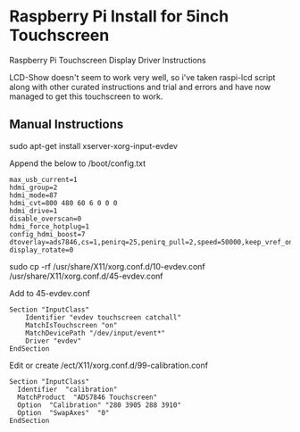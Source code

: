 # Raspberry Pi Install for 5inch Touchscreen
Raspberry Pi Touchscreen Display Driver Instructions

LCD-Show doesn't seem to work very well, so i've taken raspi-lcd script along with other curated instructions and trial and errors and have now managed to get this touchscreen to work.


## Manual Instructions

sudo apt-get install xserver-xorg-input-evdev

Append the below to /boot/config.txt
```
max_usb_current=1
hdmi_group=2
hdmi_mode=87
hdmi_cvt=800 480 60 6 0 0 0
hdmi_drive=1
disable_overscan=0
hdmi_force_hotplug=1
config_hdmi_boost=7
dtoverlay=ads7846,cs=1,penirq=25,penirq_pull=2,speed=50000,keep_vref_on=0,pmax=255,xohms=150
display_rotate=0
```
sudo cp -rf /usr/share/X11/xorg.conf.d/10-evdev.conf /usr/share/X11/xorg.conf.d/45-evdev.conf

Add to 45-evdev.conf
```
Section "InputClass"
	Identifier "evdev touchscreen catchall"
	MatchIsTouchscreen "on"
	MatchDevicePath "/dev/input/event*"
	Driver "evdev"
EndSection
```

Edit or create
/ect/X11/xorg.conf.d/99-calibration.conf
```
Section "InputClass"
  Identifier  "calibration"
  MatchProduct  "ADS7846 Touchscreen"
  Option  "Calibration" "280 3905 288 3910"
  Option  "SwapAxes"  "0"
EndSection
```

